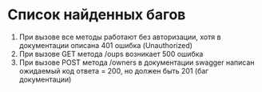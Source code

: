 # Список найденных багов
1. При вызове все методы работают без авторизации, хотя в документации описана 401 ошибка (Unauthorized)
2. При вызове GET метода /oups возникает 500 ошибка
3. При вызове POST метода /owners в документации swagger написан ожидаемый код ответа = 200, но должен быть 201 (баг документации)
